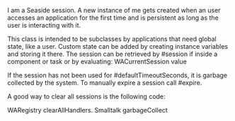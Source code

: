 I am a Seaside session. A new instance of me gets created when an user accesses an application for the first time and is persistent as long as the user is interacting with it.

This class is intended to be subclasses by applications that need global state, like a user. Custom state can be added by creating instance variables and storing it there. The session can be retrieved by #session if inside a component or task or by evaluating: WACurrentSession value

If the session has not been used for #defaultTimeoutSeconds, it is garbage collected by the system. To manually expire a session call #expire.

A good way to clear all sessions is the following code:

WARegistry clearAllHandlers.
Smalltalk garbageCollect